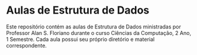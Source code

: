 # Aulas de Estrutura de Dados
Este repositório contém as aulas de Estrutura de Dados ministradas por Professor Alan S. Floriano durante o curso Ciências da Computação, 2 Ano, 1 Semestre. Cada aula possui seu próprio diretório e material correspondente.
